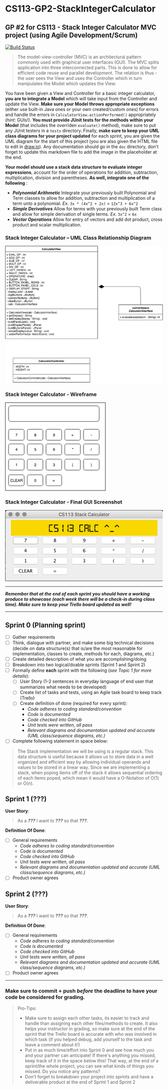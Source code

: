 # CS113-GP2-StackIntegerCalculator
## GP #2 for CS113 - Stack Integer Calculator MVC project (using Agile Development/Scrum)

[![Build Status](https://travis-ci.com/MiraCostaCS-Nery/cs113-gp2-stackintegercalculator-raul-andrew.svg?token=2s4JURi7av6KqeUSXwov&branch=master)](https://travis-ci.com/MiraCostaCS-Nery/cs113-gp2-stackintegercalculator-raul-andrew)

>The model-view-controller (MVC) is an architectural pattern commonly used with graphical user interfaces (GUI). The MVC splits application into three interconnected parts. This is done to allow for efficient code reuse and parallel development. The relation is thus - the user sees the View and uses the Controller which in turn manipulates the Model which updates the View.

You have been given a View and Controller for a basic integer calculator, **you are to integrate a Model** which will take input from the Controller and update the View.  **Make sure your Model throws appropriate exceptions** (either use built-in Java ones or your own created/custom ones) for errors and handle the errors in `CalculatorView.actionPerformed()` appropriately (*hint*: GUIs!).  **You must provide JUnit tests for the methods within your Model** (that includes the overriden `evaluate()` method), make sure to put any JUnit testers in a `tests` directory.  Finally, **make sure to keep your UML class diagrams for your project updated** for each sprint, you are given the UML diagram for the start of this project (you are also given the HTML file to edit in [draw.io](https://www.draw.io/)). Any documentation should go in the `doc` directory, don't forget to update this markdown file to add the image in the placeholder at the end.

**Your model should use a stack data structure to evaluate integer expressions**, account for the order of operations for addition, subtraction, multiplication, division and parentheses.  **As well, integrate one of the following** :
 - ***Polynomial Arithmetic***
	Integrate your previously built Polynomial and Term classes to allow for addition, subtraction and multiplication of a term unto a polynomial.
	*Ex.* `3x * (4x^2 + 2x)` = `12x^3 + 6x^2`
 - ***Simple Derivatives***
	Allow for terms with your previously built Term class and allow for simple derivation of single terms.
	*Ex.* `3x^2` = `6x`
 - ***Vector Operations***
	Allow for entry of vectors and add dot product, cross product and scalar multiplication. 

### Stack Integer Calculator  – UML Class Relationship Diagram
![UML class diagram](doc/UML_classDiagram.png)

### Stack Integer Calculator - Wireframe
![wireframe](doc/calculatorViewLayout.png)

### Stack Integer Calculator - Final GUI Screenshot
![final GUI screenshot](doc/calculatorStartGUI.png)


----------

***Remember that at the end of each sprint you should have a working produce to showcase (each week there will be a check-in during class time).  Make sure to keep your Trello board updated as well!***

----------


## Sprint 0 (Planning sprint)
- [ ] Gather requirements
- [ ] Think, dialogue with partner, and make some big technical decisions (decide on data structure(s) that is/are the most reasonable for implementation, classes to create, methods for each, diagrams, etc.)
- [ ] Create detailed description of what you are accomplishing/doing
- [ ] Breakdown into two logical/doable sprints (Sprint 1 and Sprint 2)
- [ ] Formally define **each** sprint with the following (*see Topic 1 for more details*):
	- [ ] User Story (1-2 sentences in everyday language of end user that summarizes what needs to be developed)
	- [ ] Create list of tasks and tests, using an Agile task board to keep track (Trello)
	- [ ] Create definition of done (required for every sprint):
		- *Code adheres to coding standard/convention*
		- *Code is documented*
		- *Code checked into GitHub*
		- *Unit tests were written, all pass*
		- *Relevant diagrams and documentation updated and accurate (UML class/sequence diagrams, etc.)*
- [ ] Complete following statement in space below:
>The Stack implementation we will be using is a regular stack. This data structure is useful because it allows us to store data in a well organized and efficient way by allowing individual operands and values to be stored in a linear way. Since we are implementing a stack, when poping items off of the stack it allows sequential ordering of each items poped, which mean it would have a O-Notation of O(1) or O(n).

## Sprint 1 (???)
**User Story**:
>As a ***???*** I want to ***???*** so that ***???***.

**Definition Of Done**:
- [ ] General requirements 
	- *Code adheres to coding standard/convention*
	- *Code is documented*
	- *Code checked into GitHub*
	- *Unit tests were written, all pass*
	- *Relevant diagrams and documentation updated and accurate (UML class/sequence diagrams, etc.)*
- [ ] Product owner agrees

## Sprint 2 (???)
**User Story**:
>As a ***???*** I want to ***???*** so that ***???***.

**Definition Of Done**:
- [ ] General requirements 
	- *Code adheres to coding standard/convention*
	- *Code is documented*
	- *Code checked into GitHub*
	- *Unit tests were written, all pass*
	- *Relevant diagrams and documentation updated and accurate (UML class/sequence diagrams, etc.)*
- [ ] Product owner agrees

----------
### Make sure to commit + push *before* the deadline to have your code be considered for grading.
>Pro-Tips:
>- Make sure to assign each other tasks, its easier to track and handle than assigning each other files/methods to create.  It also helps your instructor in grading, so make sure at the end of the sprint that the Trello board is accurate with who was involved in which task (if you helped debug, add yourself to the task and leave a comment about it!)
>- Put in as much time/effort into Sprint 0 and see how much you and your partner can anticipate! If there's anything you missed, keep track of it in the space below this! That way, at the end of a sprint/the whole project, you can see what kinds of things you missed.  Do you notice any patterns?
>- Don't forget to breakdown your project into sprints and have a deliverable product at the end of Sprint 1 and Sprint 2
